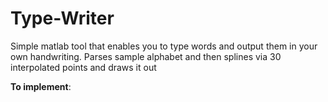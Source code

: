 # Type-Writer
Simple matlab tool that enables you to type words and output them in your own handwriting.
Parses sample alphabet and then splines via 30 interpolated points and draws it out



**To implement**:
